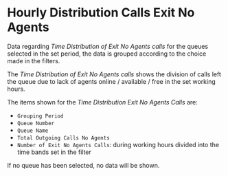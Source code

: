 # Hourly Distribution Calls Exit No Agents

Data regarding *Time Distribution of Exit No Agents calls* 
for the queues selected in the set period, the data is
grouped according to the choice made in the filters.

The *Time Distribution of Exit No Agents calls* shows the
division of calls left the queue due to lack of agents
online / available / free in the set working hours.

The items shown for the *Time Distribution Exit
No Agents Calls* are:

- `Grouping Period`
- `Queue Number`
- `Queue Name`
- `Total Outgoing Calls No Agents`
- `Number of Exit No Agents Calls`: during working hours
divided into the time bands set in the filter

If no queue has been selected, no data will be shown.
